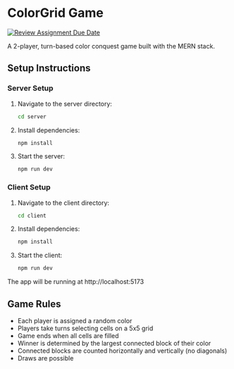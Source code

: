# ColorGrid Game

[![Review Assignment Due Date](https://classroom.github.com/assets/deadline-readme-button-22041afd0340ce965d47ae6ef1cefeee28c7c493a6346c4f15d667ab976d596c.svg)](https://classroom.github.com/a/vPvNQaEo)

A 2-player, turn-based color conquest game built with the MERN stack.

## Setup Instructions

### Server Setup
1. Navigate to the server directory:
   ```bash
   cd server
   ```
2. Install dependencies:
   ```bash
   npm install
   ```
3. Start the server:
   ```bash
   npm run dev
   ```

### Client Setup
1. Navigate to the client directory:
   ```bash
   cd client
   ```
2. Install dependencies:
   ```bash
   npm install
   ```
3. Start the client:
   ```bash
   npm run dev
   ```

The app will be running at http://localhost:5173

## Game Rules
- Each player is assigned a random color
- Players take turns selecting cells on a 5x5 grid
- Game ends when all cells are filled
- Winner is determined by the largest connected block of their color
- Connected blocks are counted horizontally and vertically (no diagonals)
- Draws are possible

